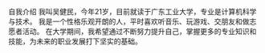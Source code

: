自我介绍
我叫吴健民，今年21岁，目前就读于广东工业大学，专业是计算机科学与技术。
我是一个性格乐观开朗的人，平时喜欢听音乐、玩游戏、交朋友和做志愿者活动。
在大学期间，我希望通过不断努力提升自己，掌握更多的专业知识和技能，为未来的职业发展打下坚实的基础。
